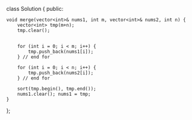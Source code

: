 class Solution {
public:

    void merge(vector<int>& nums1, int m, vector<int>& nums2, int n) {
        vector<int> tmp(m+n);
        tmp.clear();


        for (int i = 0; i < m; i++) {
            tmp.push_back(nums1[i]);
        } // end for

        for (int i = 0; i < n; i++) {
            tmp.push_back(nums2[i]);
        } // end for

        sort(tmp.begin(), tmp.end());
        nums1.clear(); nums1 = tmp;
    }
};